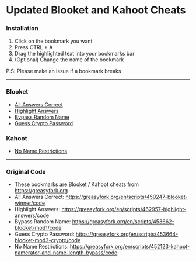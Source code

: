 # Updated Blooket and Kahoot Cheats

### Installation
1. Click on the bookmark you want
2. Press CTRL + A
3. Drag the highlighted text into your bookmarks bar
4. (Optional) Change the name of the bookmark

P.S: Please make an issue if a bookmark breaks

---

### Blooket
- [All Answers Correct](/AllAnswersCorrect.js?raw=true)
- [Highlight Answers](/HighlightAnswers.js?raw=true)
- [Bypass Random Name](/BypassRandomName.js?raw=true)
- [Guess Crypto Password](/CryptoPassword.js?raw=true)

### Kahoot
- [No Name Restrictions](/NoNameRestrictions.js?raw=true)

---

### Original Code
- These bookmarks are Blooket / Kahoot cheats from https://greasyfork.org
- All Answers Correct: https://greasyfork.org/en/scripts/450247-blooket-winner/code
- Highlight Answers: https://greasyfork.org/en/scripts/462957-highlight-answers/code
- Bypass Random Name: https://greasyfork.org/en/scripts/453662-blooket-mod1/code
- Guess Crypto Password: https://greasyfork.org/en/scripts/453664-blooket-mod3-crypto/code
- No Name Restrictions: https://greasyfork.org/en/scripts/452123-kahoot-namerator-and-name-length-bypass/code

